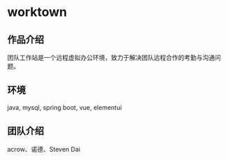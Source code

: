 # worktown
## 作品介绍
团队工作站是一个远程虚拟办公环境，致力于解决团队远程合作的考勤与沟通问题。
## 环境
java, mysql, spring boot, vue, elementui
## 团队介绍
acrow、诺德、Steven Dai
